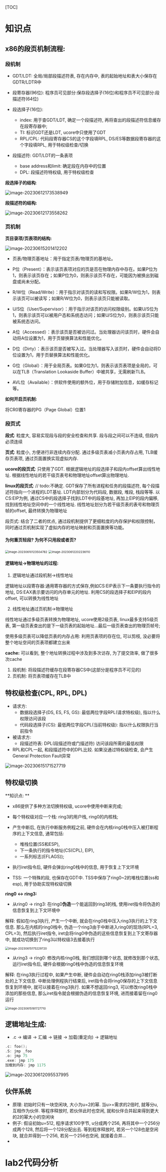 [TOC]

# 知识点

## x86的段页机制流程:

### 段机制

* GDT/LDT: 全局/局部段描述符表, 存在内存中, 表的起始地址和表大小保存在GDTR/LDTR中

* 段寄存器(96位): 程序员可见部分:保存段选择子(16位)和程序员不可见部分:段描述符(64位)
* 段选择子(16位): 
  * index: 用于查GDT/LDT, 确定一个段描述符, 再将查出的段描述符信息缓存在段寄存器中; 
  * TI: 标识GDT还是LDT, ucore中只使用了GDT
  * RPL/CPL: 代码段寄存器CS的这个字段填RPL, DS/ES等数据段寄存器的这个字段填RPL, 用于特权级检查/切换
* 段描述符: GDT/LDT的一条表项
  * base address和limit: 确定段在内存中的位置
  * DPL: 段描述符特权级, 用于特权级检查

**段选择子的结构**:

![image-20230612173538949](https://gcore.jsdelivr.net/gh/lx-1005/blog-img@main/images/202306121735014.png)

**段描述符的结构:**

![image-20230612173558262](https://gcore.jsdelivr.net/gh/lx-1005/blog-img@main/images/202306121735329.png)



### 页机制

**页目录项/页表项的结构:**

![image-20230615201412202](https://gcore.jsdelivr.net/gh/lx-1005/blog-img@main/images/202306152014241.png)

* 页表/物理页基地址：用于指定页表/物理页的基地址。

* P位（Present）：表示该页表项对应的页是否在物理内存中存在。如果P位为1，则表示该页存在；如果P位为0，则表示该页不存在，可能因为被换出到磁盘或尚未分配。
* R/W位（Read/Write）：用于指示对该页的读和写权限。如果R/W位为1，则表示该页可以被读写；如果R/W位为0，则表示该页只能被读取。
* U/S位（User/Supervisor）：用于指示对该页的访问权限级别。如果U/S位为1，则表示该页可以被用户态和系统态访问；如果U/S位为0，则表示该页只能被系统态访问。

* A位（Accessed）：表示该页是否被访问过。当处理器访问该页时，硬件会自动将A位设置为1，用于页替换算法和性能优化。

* D位（Dirty）：表示该页是否被写入过。当处理器写入该页时，硬件会自动将D位设置为1，用于页替换算法和性能优化。

* G位（Global）：用于全局页表。如果G位为1，则表示该页表项是全局的，可以在TLB（Translation Lookaside Buffer）中被共享，无需刷新TLB。

* AVL位（Available）：供软件使用的额外位，用于存储附加信息，如缓存标记等。



**如何开启页机制:** 

将CR0寄存器的PG（Page Global）位置1







### 段页式

**段式**: 粒度大, 容易实现段与段的安全检查和共享. 段与段之间可以不连续, 但段内必须连续

**页式**: 粒度小, 方便进行非连续内存分配. 通过多级页表减小页表内存占用, TLB缓存页表项, 通过页面置换实现虚拟内存.

**ucore的段页式**: 只使用了GDT. 根据逻辑地址的段选择子和段内offset算出线性地址. 根据线性地址的若干级页表号和物理地址offset算出物理地址.

**linux的段页式**: // todo:不确定. GDT保存了所有进程和任务的段描述符, 每个段描述符指向一个进程的LDT基址. LDT内部划分为代码段, 数据段, 堆段, 栈段等等. 以CS:EIP为例, 通过CS中的段选择子找到LDT中的段基地址, 再加上EIP的段内偏移, 找到线性地址空间中的一个线性地址. 线性地址划分为若干级页表的表号和物理页帧的offset, 最终转换为物理地址

段页式: 结合了二者的优点, 通过段机制提供了更细粒度的内存保护和权限控制，同时通过页机制实现了虚拟内存的地址映射和页面置换等功能。



#### 为何重页轻段? 为何不只用段或者页?





<img src="https://gcore.jsdelivr.net/gh/lx-1005/blog-img@main/images/202306121738030.png" alt="image-20230610123504782" style="zoom: 67%;" />

<img src="https://gcore.jsdelivr.net/gh/lx-1005/blog-img@main/images/202306122022232.png" alt="image-20230612202236110" style="zoom:67%;" />

#### 逻辑地址->物理地址的过程:

1. 逻辑地址通过段机制->线性地址

逻辑地址以段寄存器:通用寄存器的方式保存,例如CS:EIP表示下一条要执行指令的地址, DS:EAX表示要访问的内存单元的地址. 利用CS的段选择子和EIP的段内offset, 可以转换为线性地址

2. 线性地址通过页机制->物理地址

线性地址通过多级页表转换为物理地址, ucore使用2级页表, linux最多支持5级页表, 第一级页表查出的是下一级页表的起始地址...最后一级页表查出的物理页帧号;

使用多级页表可以降低页表的内存占用: 利用页表项的存在位, 可以剪枝, 没必要将整个地址空间的页表项都建立出来



**cache:** 可以看到, 整个地址转换过程中涉及到多次访存, 为了提交效率, 做了很多次cache

1. 段机制: 将段描述符缓存在段寄存器CS中(这部分是程序员不可见的)
2. 页机制: 将页表项缓存在TLB中





## 特权级检查(CPL, RPL, DPL)

* 请求方:
  * 数据段选择子(DS, ES, FS, GS): 最低两位字段RPL(请求特权级), 指以什么权限访问该段
  * 代码段选择子(CS): 最低两位字段CPL(当前特权级): 指以什么权限执行当前指令
* 被请求方:
  * 段描述符表: DPL(段描述符或门描述符) 访问该段所需的最低权限
* RPL和CPL一起, 和段描述符中的DPL比较. 如果没通过特权级检查, 会产生General Protection Fault异常

![image-20230615171527719](https://gcore.jsdelivr.net/gh/lx-1005/blog-img@main/images/202306151715814.png)



## 特权级切换

**知识点: **

* x86提供了多种方法切换特权级, ucore中使用中断来完成;

* 每个特权级对应一个栈: ring3的用户栈, ring0的内核栈;

* 产生中断后, 在执行中断服务例程之前, 硬件会在内核ring0栈中压入被打断程序的上下文信息, 通常包括:
  * 堆栈位置(SS和ESP), 
  * 下一条执行的指令地址(CS(CPL), EIP),
  * 一系列标志(EFLAGS)); 

* 执行iret指令后, 硬件会弹出ring0栈中的信息, 用于恢复上下文环境

* TSS: 一个特殊的段, 也保存在GDT中. TSS中保存了ring0~2的堆栈位置(ss和esp), 用于协助实现特权级切换



**ring0 <-> ring3:**

* 从ring0 -> ring3: 在ring0**伪造**一个能返回到ring3的栈, 使用iret指令将伪造的信息恢复到上下文环境中

解释: 假如在ring3执行, 产生一个中断, 就会在ring0栈中压入ring3执行的上下文信息. 那么在内核的ring0栈中, 伪造一个ring3由于中断进入ring0的现场(RPL=3, CPL=3), 然后执行iret指令, iret会将ring0中伪造的这些信息恢复到上下文寄存器中, 就成功切换到了ring3以特权级3去接着执行

<img src="https://gcore.jsdelivr.net/gh/lx-1005/blog-img@main/images/202306151752777.png" alt="image-20230615175229720" style="zoom:67%;" />

* 从ring3 -> ring0: 修改内核ring0栈, 我们想回到哪个状态, 就修改到那个状态, 运行iret指令后, 硬件会根据ring0栈中伪造的信息恢复环境

解释: 在ring3执行过程中, 如果产生中断, 硬件会自动在ring0栈添加ring3被打断处的上下文信息. 中断处理例程执行结束后, iret指令会将ring0保存的上下文信息恢复到环境中, 就可以接着在ring3执行. 如果不想返回ring3, 可以修改ring0栈中添加的那些信息, 那么iret指令就会根据伪造的信息恢复环境, 进而接着留在ring0运行 

<img src="https://gcore.jsdelivr.net/gh/lx-1005/blog-img@main/images/202306151817780.png" alt="image-20230615181727710" style="zoom:67%;" />





## 逻辑地址生成:

* .c -> 编译 -> 汇编 -> 链接 -> 加载(重定向) -> 逻辑地址

```c
.c: foo();
.S: jmp _foo
.o: jmp 75
.exe: jmp 175
加载到内存: jmp 1175
```



![image-20230612095537995](https://gcore.jsdelivr.net/gh/lx-1005/blog-img@main/images/202306120955096.png)



## 伙伴系统

* 原理: 初始时只有一块空闲块, 大小为u=2的幂. 当u>=需求的2倍时, 就等分u, 互相作为伙伴. 等程序释放时, 若伙伴此时也空闲, 就和伙伴合并起来得到更大的2的幂大小的空闲块
* 例子: 假设初始u=512, 程序请求100字节, u分成两个256, 再将其中一个256分成两个128, 然后将一个128分配出去. 等到程序释放时, 若另一个128也是空闲块, 就合并得到一个256, 若另一个256也空闲, 就接着合并...
* 



# lab2代码分析























